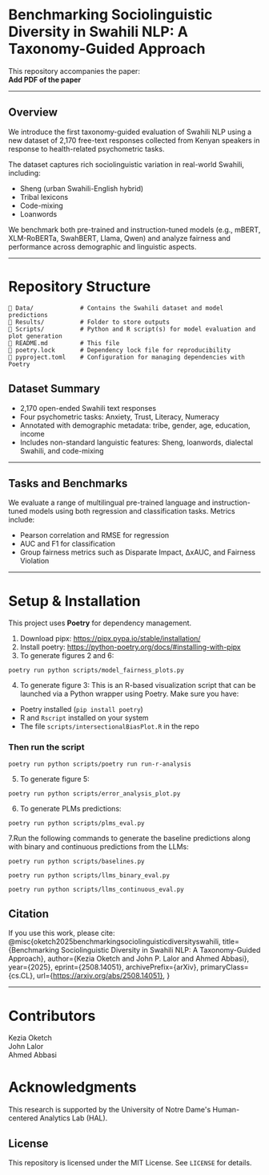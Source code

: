 # Benchmarking Sociolinguistic Diversity in Swahili NLP: A Taxonomy-Guided Approach

This repository accompanies the paper:  
**Add PDF of the paper**

---

## Overview

We introduce the first taxonomy-guided evaluation of Swahili NLP using a new dataset of 2,170 free-text responses collected from Kenyan speakers in response to health-related psychometric tasks.

The dataset captures rich sociolinguistic variation in real-world Swahili, including:

- Sheng (urban Swahili-English hybrid)
- Tribal lexicons
- Code-mixing
- Loanwords

We benchmark both pre-trained and instruction-tuned models (e.g., mBERT, XLM-RoBERTa, SwahBERT, Llama, Qwen) and analyze fairness and performance across demographic and linguistic aspects.

---

# Repository Structure

```
📂 Data/             # Contains the Swahili dataset and model predictions
📂 Results/          # Folder to store outputs
📂 Scripts/          # Python and R script(s) for model evaluation and plot generation
📜 README.md         # This file
📜 poetry.lock       # Dependency lock file for reproducibility
📜 pyproject.toml    # Configuration for managing dependencies with Poetry
```
## Dataset Summary
- 2,170 open-ended Swahili text responses
- Four psychometric tasks: Anxiety, Trust, Literacy, Numeracy
- Annotated with demographic metadata: tribe, gender, age, education, income
- Includes non-standard languistic features: Sheng, loanwords, dialectal Swahili, and code-mixing

---

## Tasks and Benchmarks

We evaluate a range of multilingual pre-trained language and instruction-tuned models using both regression and classification tasks. Metrics include:

- Pearson correlation and RMSE for regression
- AUC and F1 for classification
- Group fairness metrics such as Disparate Impact, ∆xAUC, and Fairness Violation

---
# Setup & Installation

This project uses **Poetry** for dependency management.

1. Download pipx: https://pipx.pypa.io/stable/installation/
2. Install poetry: https://python-poetry.org/docs/#installing-with-pipx
3. To generate figures 2 and 6:

```{python}
poetry run python scripts/model_fairness_plots.py
```

4. To generate figure 3:
This is an R-based visualization script that can be launched via a Python wrapper using Poetry.
 Make sure you have:
- Poetry installed (`pip install poetry`)
- R and `Rscript` installed on your system
- The file `scripts/intersectionalBiasPlot.R` in the repo

### Then run the script
```{python}
poetry run python scripts/poetry run run-r-analysis
```
5. To generate figure 5:

```{python}
poetry run python scripts/error_analysis_plot.py
```
6. To generate PLMs predictions:

```{python}
poetry run python scripts/plms_eval.py
```
7.Run the following commands to generate the baseline predictions along with binary and continuous predictions from the LLMs:
```{python}
poetry run python scripts/baselines.py

poetry run python scripts/llms_binary_eval.py

poetry run python scripts/llms_continuous_eval.py
```
## Citation

If you use this work, please cite:
@misc{oketch2025benchmarkingsociolinguisticdiversityswahili,
      title={Benchmarking Sociolinguistic Diversity in Swahili NLP: A Taxonomy-Guided Approach}, 
      author={Kezia Oketch and John P. Lalor and Ahmed Abbasi},
      year={2025},
      eprint={2508.14051},
      archivePrefix={arXiv},
      primaryClass={cs.CL},
      url={https://arxiv.org/abs/2508.14051}, 
}

---
# Contributors

Kezia Oketch  
John Lalor      
Ahmed Abbasi    

# Acknowledgments

This research is supported by the University of Notre Dame's Human-centered Analytics Lab (HAL).

## License

This repository is licensed under the MIT License. See `LICENSE` for details.

